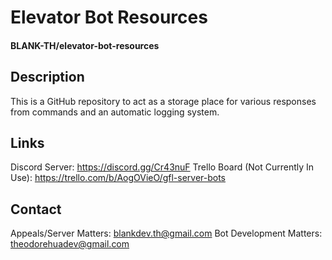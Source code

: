 # Elevator Bot Resources
#### BLANK-TH/elevator-bot-resources

## Description
This is a GitHub repository to act as a storage place for various responses from commands and an automatic logging system.

## Links
Discord Server: https://discord.gg/Cr43nuF
Trello Board (Not Currently In Use): https://trello.com/b/AogOVieO/gfl-server-bots

## Contact
Appeals/Server Matters: blankdev.th@gmail.com
Bot Development Matters: theodorehuadev@gmail.com

